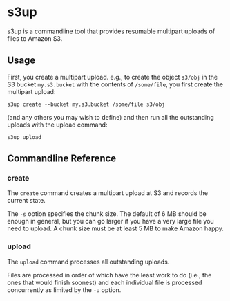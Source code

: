 # s3up

s3up is a commandline tool that provides resumable multipart uploads
of files to Amazon S3.

## Usage

First, you create a multipart upload.  e.g., to create the object
`s3/obj` in the S3 bucket `my.s3.bucket` with the contents of
`/some/file`, you first create the multipart upload:

    s3up create --bucket my.s3.bucket /some/file s3/obj

(and any others you may wish to define) and then run all the
outstanding uploads with the upload command:

    s3up upload

## Commandline Reference

### create

The `create` command creates a multipart upload at S3 and records the
current state.

The `-s` option specifies the chunk size.  The default of 6 MB should
be enough in general, but you can go larger if you have a very large
file you need to upload.  A chunk size must be at least 5 MB to make
Amazon happy.

### upload

The `upload` command processes all outstanding uploads.

Files are processed in order of which have the least work to do (i.e.,
the ones that would finish soonest) and each individual file is
processed concurrently as limited by the `-u` option.
